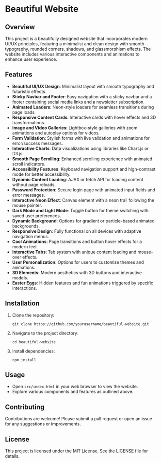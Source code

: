 # Beautiful Website

## Overview
This project is a beautifully designed website that incorporates modern UI/UX principles, featuring a minimalist and clean design with smooth typography, rounded corners, shadows, and glassmorphism effects. The website includes various interactive components and animations to enhance user experience.

## Features
- **Beautiful UI/UX Design**: Minimalist layout with smooth typography and futuristic effects.
- **Sticky Navbar and Footer**: Easy navigation with a sticky navbar and a footer containing social media links and a newsletter subscription.
- **Animated Loaders**: Neon-style loaders for seamless transitions during page loads.
- **Responsive Content Cards**: Interactive cards with hover effects and 3D transformations.
- **Image and Video Galleries**: Lightbox-style galleries with zoom animations and autoplay options for videos.
- **Form Validation**: Stylish forms with live validation and animations for error/success messages.
- **Interactive Charts**: Data visualizations using libraries like Chart.js or D3.js.
- **Smooth Page Scrolling**: Enhanced scrolling experience with animated scroll indicators.
- **Accessibility Features**: Keyboard navigation support and high-contrast mode for better accessibility.
- **Dynamic Content Loading**: AJAX or fetch API for loading content without page reloads.
- **Password Protection**: Secure login page with animated input fields and error messages.
- **Interactive Neon Effect**: Canvas element with a neon trail following the mouse pointer.
- **Dark Mode and Light Mode**: Toggle button for theme switching with saved user preferences.
- **Dynamic Background**: Options for gradient or particle-based animated backgrounds.
- **Responsive Design**: Fully functional on all devices with adaptive navigation menus.
- **Cool Animations**: Page transitions and button hover effects for a modern feel.
- **Interactive Tabs**: Tab system with unique content loading and mouse-over effects.
- **User Personalization**: Options for users to customize themes and animations.
- **3D Elements**: Modern aesthetics with 3D buttons and interactive models.
- **Easter Eggs**: Hidden features and fun animations triggered by specific interactions.

## Installation
1. Clone the repository:
   ```
   git clone https://github.com/yourusername/beautiful-website.git
   ```
2. Navigate to the project directory:
   ```
   cd beautiful-website
   ```
3. Install dependencies:
   ```
   npm install
   ```

## Usage
- Open `src/index.html` in your web browser to view the website.
- Explore various components and features as outlined above.

## Contributing
Contributions are welcome! Please submit a pull request or open an issue for any suggestions or improvements.

## License
This project is licensed under the MIT License. See the LICENSE file for details.